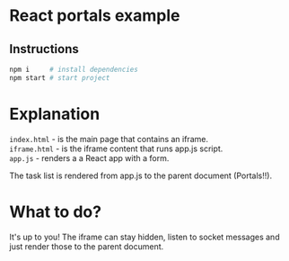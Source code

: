 # React portals example

## Instructions

```bash
npm i     # install dependencies
npm start # start project
```

# Explanation

`index.html` - is the main page that contains an iframe.  
`iframe.html` - is the iframe content that runs app.js script.  
`app.js` - renders a a React app with a form.  

The task list is rendered from app.js to the parent document (Portals!!).

# What to do?

It's up to you!
The iframe can stay hidden, listen to socket messages and just render
those to the parent document.
